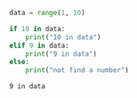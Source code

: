 ```python
data = range(1, 10)

if 10 in data:
    print("10 in data")
elif 9 in data:
    print("9 in data")
else:
    print("not find a number")
```

```bash
9 in data
```